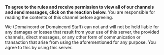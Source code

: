 **To agree to the rules and receive permission to view all of our channels and send messages, click on the reaction below.** You are responsible for reading the contents of this channel before agreeing.

We (Domaincord or Domaincord Staff) can not and will not be held liable for any damages or losses that result from your use of this server, the provided channels, direct messages, or any other form of communication or transaction that arise from using the aforementioned for any purpose. You agree to this by using this server.